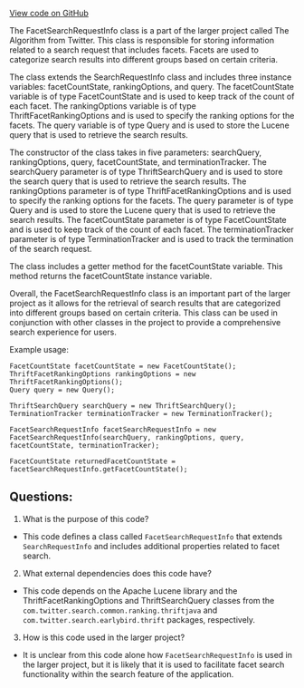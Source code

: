 [View code on GitHub](https://github.com/misbahsy/the-algorithm/src/java/com/twitter/search/earlybird/search/facets/FacetSearchRequestInfo.java)

The FacetSearchRequestInfo class is a part of the larger project called The Algorithm from Twitter. This class is responsible for storing information related to a search request that includes facets. Facets are used to categorize search results into different groups based on certain criteria. 

The class extends the SearchRequestInfo class and includes three instance variables: facetCountState, rankingOptions, and query. The facetCountState variable is of type FacetCountState and is used to keep track of the count of each facet. The rankingOptions variable is of type ThriftFacetRankingOptions and is used to specify the ranking options for the facets. The query variable is of type Query and is used to store the Lucene query that is used to retrieve the search results.

The constructor of the class takes in five parameters: searchQuery, rankingOptions, query, facetCountState, and terminationTracker. The searchQuery parameter is of type ThriftSearchQuery and is used to store the search query that is used to retrieve the search results. The rankingOptions parameter is of type ThriftFacetRankingOptions and is used to specify the ranking options for the facets. The query parameter is of type Query and is used to store the Lucene query that is used to retrieve the search results. The facetCountState parameter is of type FacetCountState and is used to keep track of the count of each facet. The terminationTracker parameter is of type TerminationTracker and is used to track the termination of the search request.

The class includes a getter method for the facetCountState variable. This method returns the facetCountState instance variable.

Overall, the FacetSearchRequestInfo class is an important part of the larger project as it allows for the retrieval of search results that are categorized into different groups based on certain criteria. This class can be used in conjunction with other classes in the project to provide a comprehensive search experience for users. 

Example usage:

```
FacetCountState facetCountState = new FacetCountState();
ThriftFacetRankingOptions rankingOptions = new ThriftFacetRankingOptions();
Query query = new Query();

ThriftSearchQuery searchQuery = new ThriftSearchQuery();
TerminationTracker terminationTracker = new TerminationTracker();

FacetSearchRequestInfo facetSearchRequestInfo = new FacetSearchRequestInfo(searchQuery, rankingOptions, query, facetCountState, terminationTracker);

FacetCountState returnedFacetCountState = facetSearchRequestInfo.getFacetCountState();
```
## Questions: 
 1. What is the purpose of this code?
- This code defines a class called `FacetSearchRequestInfo` that extends `SearchRequestInfo` and includes additional properties related to facet search.

2. What external dependencies does this code have?
- This code depends on the Apache Lucene library and the ThriftFacetRankingOptions and ThriftSearchQuery classes from the `com.twitter.search.common.ranking.thriftjava` and `com.twitter.search.earlybird.thrift` packages, respectively.

3. How is this code used in the larger project?
- It is unclear from this code alone how `FacetSearchRequestInfo` is used in the larger project, but it is likely that it is used to facilitate facet search functionality within the search feature of the application.